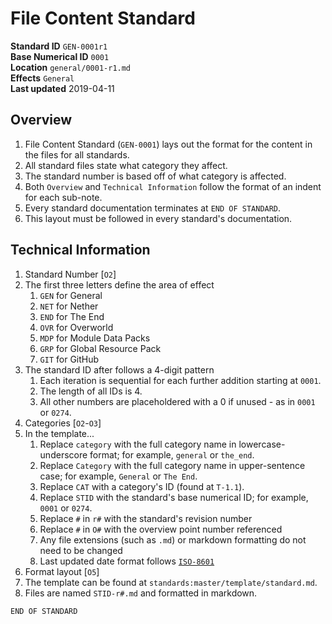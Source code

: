 # File Content Standard

**Standard ID** `GEN-0001r1`  
**Base Numerical ID** `0001`  
**Location** `general/0001-r1.md`  
**Effects** `General`  
**Last updated** 2019-04-11

## Overview
1. File Content Standard (`GEN-0001`) lays out the format for the content in the files for all standards.
2. All standard files state what category they affect.
3. The standard number is based off of what category is affected.
4. Both `Overview` and `Technical Information` follow the format of an indent for each sub-note.
5. Every standard documentation terminates at `END OF STANDARD`.
5. This layout must be followed in every standard's documentation.


## Technical Information
1. Standard Number [`O2`]
  1. The first three letters define the area of effect
     1. `GEN` for General
     2. `NET` for Nether
     3. `END` for The End
     4. `OVR` for Overworld
     5. `MDP` for Module Data Packs
     6. `GRP` for Global Resource Pack
     7. `GIT` for GitHub
  2. The standard ID after follows a 4-digit pattern
     1. Each iteration is sequential for each further addition starting at `0001`.
     2. The length of all IDs is 4.
     3. All other numbers are placeholdered with a 0 if unused - as in `0001` or `0274`.
2. Categories [`O2`-`O3`]
  1. In the template...
     1. Replace `category` with the full category name in lowercase-underscore format; for example, `general` or `the_end`.
     2. Replace `Category` with the full category name in upper-sentence case; for example, `General` or `The End`.
     3. Replace `CAT` with a category's ID (found at `T-1.1`).
     4. Replace `STID` with the standard's base numerical ID; for example, `0001` or `0274`.
     5. Replace `#` in `r#` with the standard's revision number
     6. Replace `#` in `O#` with the overview point number referenced
     7. Any file extensions (such as `.md`) or markdown formatting do not need to be changed
     8. Last updated date format follows [`ISO-8601`](https://en.m.wikipedia.org/wiki/ISO_8601)
3. Format layout [`O5`]
  1. The template can be found at `standards:master/template/standard.md`.
  2. Files are named `STID-r#.md` and formatted in markdown.

`END OF STANDARD`
